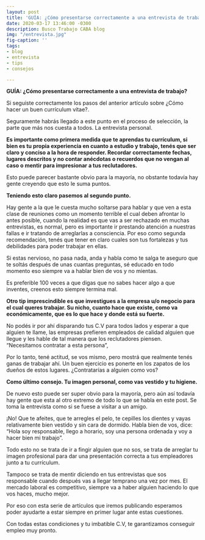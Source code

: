```yaml
---
layout: post
title: 'GUÍA: ¿Cómo presentarse correctamente a una entrevista de trabajo?'
date: 2020-03-17 13:46:00 -0300
description: Busco Trabajo CABA blog
img: "/entrevista.jpg"
fig-caption: ''
tags:
- blog
- entrevista
- tips
- consejos

---
```

**GUÍA: ¿Cómo presentarse correctamente a una entrevista de trabajo?**

Si seguiste correctamente los pasos del anterior artículo sobre ¿Cómo hacer un buen currículum vítae?.

Seguramente habrás llegado a este punto en el proceso de selección, la parte que más nos cuesta a todos. La entrevista personal.

**Es importante como primera medida que te aprendas tu currículum, si bien es tu propia experiencia en cuanto a estudio y trabajo, tenés que ser claro y conciso a la hora de responder. Recordar correctamente fechas, lugares descritos y no contar anécdotas o recuerdos que no vengan al caso o mentir para impresionar a tus reclutadores.**

Esto puede parecer bastante obvio para la mayoría, no obstante todavía hay gente creyendo que esto le suma puntos.

**Teniendo esto claro pasemos al segundo punto.**

Hay gente a la que le cuesta mucho soltarse para hablar y que ven a esta clase de reuniones como un momento terrible el cual deben afrontar lo antes posible, cuando la realidad es que vas a ser rechazado en muchas entrevistas, es normal, pero es importante ir prestando atención a nuestras fallas e ir tratando de arreglarlas a consciencia. Por eso como segunda recomendación, tenés que tener en claro cuales son tus fortalezas y tus debilidades para poder trabajar en ellas.

Si estas nervioso, no pasa nada, anda y habla como te salga te aseguro que te soltás después de unas cuantas preguntas, sé educado en todo momento eso siempre va a hablar bien de vos y no mientas.

Es preferible 100 veces a que digas que no sabes hacer algo a que inventes, creenos esto siempre termina mal.

**Otro tip imprescindible es que investigues a la empresa u/o negocio para el cual queres trabajar. Su nicho, cuanto hace que existe, como va económicamente, que es lo que hace y donde está su fuerte.**

No podés ir por ahí disparando tus C.V para todos lados y esperar a que alguien te llame, las empresas prefieren empleados de calidad alguien que llegue y les hable de tal manera que los reclutadores piensen. “Necesitamos contratar a esta persona”,

Por lo tanto, tené actitud, se vos mismo, pero mostrá que realmente tenés ganas de trabajar ahí. Un buen ejercicio es ponerte en los zapatos de los dueños de estos lugares. ¿Contratarías a alguien como vos?

**Como último consejo. Tu imagen personal, como vas vestido y tu higiene.**

De nuevo esto puede ser super obvio para la mayoría, pero aún así todavía hay gente que esta al otro extremo de todo lo que se habla en este post. Se toma la entrevista como si se fuese a visitar a un amigo.

¡No! Que te afeites, que te arregles el pelo, te cepilles los dientes y vayas relativamente bien vestido y sin cara de dormido. Habla bien de vos, dice: “Hola soy responsable, llego a horario, soy una persona ordenada y voy a hacer bien mi trabajo”.

Todo esto no se trata de ir a fingir alguien que no sos, se trata de arreglar tu imagen profesional para dar una presentación correcta a tus empleadores junto a tu currículum.

Tampoco se trata de mentir diciendo en tus entrevistas que sos responsable cuando después vas a llegar temprano una vez por mes. El mercado laboral es competitivo, siempre va a haber alguien haciendo lo que vos haces, mucho mejor.

Por eso con esta serie de artículos que iremos publicando esperamos poder ayudarte a estar siempre en primer lugar ante estas cuestiones.

Con todas estas condiciones y tu imbatible C.V, te garantizamos conseguir empleo muy pronto.
